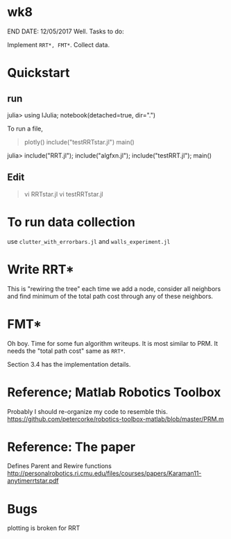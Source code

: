 # wk8
END DATE: 12/05/2017
Well. Tasks to do: 

Implement `RRT*, FMT*`. Collect data. 

# Quickstart

## run

julia> using IJulia; notebook(detached=true, dir=".")

To run a file,
> plotly()
> include("testRRTstar.jl")
> main()

julia> include("RRT.jl"); include("algfxn.jl"); include("testRRT.jl"); main()

## Edit

> vi RRTstar.jl
> vi testRRTstar.jl 


# To run data collection

use 
`clutter_with_errorbars.jl`
and 
`walls_experiment.jl`




# Write RRT*

This is "rewiring the tree" each time we add a node, consider all neighbors and
find minimum of the total path cost through any of these neighbors.

# FMT*

Oh boy. Time for some fun algorithm writeups.
It is most similar to PRM. It needs the "total path cost" same as `RRT*`.

Section 3.4 has the implementation details. 


# Reference; Matlab Robotics Toolbox

Probably I should re-organize my code to resemble this.
<https://github.com/petercorke/robotics-toolbox-matlab/blob/master/PRM.m>

# Reference: The paper

Defines Parent and Rewire functions
<http://personalrobotics.ri.cmu.edu/files/courses/papers/Karaman11-anytimerrtstar.pdf>


# Bugs

plotting is broken for RRT

